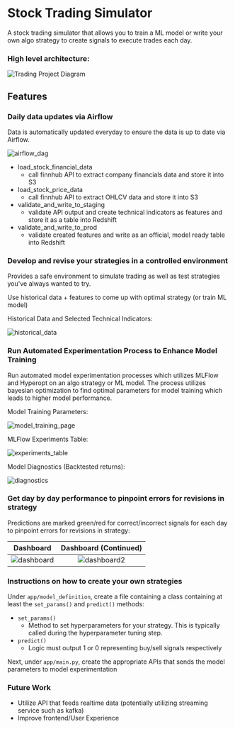 # Stock Trading Simulator

A stock trading simulator that allows you to train a ML model or write your own algo strategy to create signals to execute trades each day. 

### High level architecture:
![Trading Project Diagram](images/project_diagram.png)

## Features

### Daily data updates via Airflow

Data is automatically updated everyday to ensure the data is up to date via Airflow.

![airflow_dag](images/airflow_dag.png)

- load_stock_financial_data
    - call finnhub API to extract company financials data and store it into S3
- load_stock_price_data
    - call finnhub API to extract OHLCV data and store it into S3
- validate_and_write_to_staging
    - validate API output and create technical indicators as features and store it as a table into Redshift
- validate_and_write_to_prod
    - validate created features and write as an official, model ready table into Redshift

### Develop and revise your strategies in a controlled environment

Provides a safe environment to simulate trading as well as test strategies you've always wanted to try.

Use historical data + features to come up with optimal strategy (or train ML model)

Historical Data and Selected Technical Indicators:

![historical_data](images/historical_data.png)

### Run Automated Experimentation Process to Enhance Model Training

Run automated model experimentation processes which utilizes MLFlow and Hyperopt on an algo strategy or ML model. The process utilizes bayesian optimization to find optimal parameters for model training which leads to higher model performance.

Model Training Parameters:

![model_training_page](images/model_training_page.png)

MLFlow Experiments Table:

![experiments_table](images/experiments_table.png)

Model Diagnostics (Backtested returns):

![diagnostics](images/diagnostics.png)

### Get day by day performance to pinpoint errors for revisions in strategy

Predictions are marked green/red for correct/incorrect signals for each day to pinpoint errors for revisions in strategy:

|  Dashboard         |  Dashboard (Continued)         |
|:------------------------:|:------------------------:|
![dashboard](images/dashboard.png)  |  ![dashboard2](images/dashboard2.png)  |


### Instructions on how to create your own strategies

Under `app/model_definition`, create a file containing a class containing at least the `set_params()` and `predict()` methods:

- `set_params()`
    - Method to set hyperparameters for your strategy. This is typically called during the hyperparameter tuning step.
- `predict()`
    - Logic must output 1 or 0 representing buy/sell signals respectively

Next, under `app/main.py`, create the appropriate APIs that sends the model parameters to model experimentation

### Future Work

- Utilize API that feeds realtime data (potentially utilizing streaming service such as kafka)
- Improve frontend/User Experience
